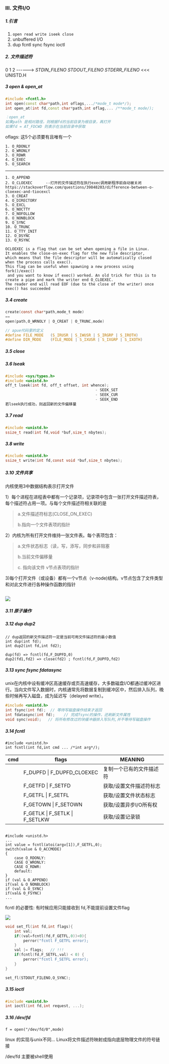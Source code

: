 ### III. 文件I/O

##### 1.引言

1. `open read write iseek close`
2. unbuffered I/O 
3. dup  fcntl  sync  fsync  ioctl

##### 2. 文件描述符

0 1 2 ------> *STDIN_FILENO STDOUT_FILENO STDERR_FILENO*    <<< UNISTD.H

##### 3 open  & open_at

```c++
#include <fcntl.h>
int open(const char*path,int oflags,.../*mode_t mode*/);
int open_at(int fd,const char*path,int oflag,... /**mode_t mode/);

：open_at
如果path 是相对路径，则根据fd的当前目录为根目录，再打开
如果fd = AT_FDCWD 则表示在当前目录中获取
```

oflags: 这5个必须要有且唯有一个

    1. O_RDONLY
    2. O_WRONLY
    3. O_RDWR
    4. O_EXEC
    5. O_SEARCH

---------------------

    1. O_APPEND
    2. O_CLOEXEC      --打开的文件描述符在执行exec调用新程序前自动被关闭 https://stackoverflow.com/questions/39848203/difference-between-o-cloexec-and-tiocexcl
    3. O_CREAT
    4. O_DIRECTORY
    5. O_EXCL
    6. O_NOCTTY
    7. O_NOFOLLOW
    8. O_NONBLOCK
    9. O_SYNC
    10. O_TRUNC
    11. O_TTY_INIT
    12. O_DSYNC
    13. O_RSYNC

```
OCLOEXEC is a flag that can be set when opening a file in Linux. 
It enables the close-on-exec flag for the new file descriptor, 
which means that the file descriptor will be automatically closed 
when the process calls exec(). 
This flag can be useful when spawning a new process using fork()/exec()
 and you want to know if exec() worked. An old trick for this is to 
create a pipe and mark the writer end O_CLOEXEC. 
The reader end will read EOF (due to the close of the writer) once exec() has succeeded
```

##### 3.4 create

```c
create(const char*path,mode_t mode)
==
open(path,O_WRNOLY | O_CREAT | O_TRUNC,mode)

// apue代码里的定义
#define	FILE_MODE	(S_IRUSR | S_IWUSR | S_IRGRP | S_IROTH)
#define	DIR_MODE	(FILE_MODE | S_IXUSR | S_IXGRP | S_IXOTH)

```

##### 3.5 close

##### 3.6 lseak

```c
#include <sys/types.h>
#include <unistd.h>
off_t lseek(int fd, off_t offset, int whence);
                                        - SEEK_SET
                                        - SEEK_CUR
                                        - SEEK_END
若lseek执行成功，则返回新的文件偏移量
```



##### 3.7 read

```c
#include <unistd.h>
ssize_t read(int fd,void *buf,size_t nbytes);
```

##### 3.8 write

```c
#include <unistd.h>
ssize_t write(int fd,const void *buf,size_t nbytes);
```

##### 3.10 文件共享

内核使用3中数据结构表示打开文件

1）每个进程在进程表中都有一个记录项，记录项中包含一张打开文件描述符表，每个描述符占用一项。与每个文件描述符相关联的是

>  a.文件描述符标志(CLOSE_ON_EXEC)
> 
>  b.指向一个文件表项的指针

2）内核为所有打开文件维持一张文件表。每个表项包含：

> a.文件状态标志（读，写，添写，同步和非阻塞
> 
> b.当前文件偏移量
> 
> c. 指向该文件 v节点表项的指针

3)每个打开文件（或设备）都有一个v节点（v-node)结构。v节点包含了文件类型和对此文件进行各种操作函数的指针



<img title="" src="file:///media/shanfl/KINGSTON/Note/apue/images/3-7.png" alt="" data-align="inline">

![](/media/shanfl/KINGSTON/Note/apue/images/3-8.png)

##### 3.11 原子操作

##### 3.12 dup dup2

```
// dup返回的新文件描述符一定是当前可用文件描述符的最小数值
int dup(int fd);  
int dup2(int fd,int fd2);
```

```
dup(fd) => fcntl(fd,F_DUPFD,0)
dup2(fd1,fd2) => close(fd2) ; fcntl(fd,F_DUPFD,fd2)
```

##### 3.13 sync fsync fdatasync

unix在内核中设有缓冲区高速缓存或页高速缓存，大多数磁盘I/O都通过缓冲区进行。当向文件写入数据时，内核通常先将数据复制到缓冲区中，然后排入队列，晚些时候再写入磁盘，成为延迟写（delayed write）。



```c
#include <unistd.h>
int fsync(int fd);  // 等待写磁盘操作结束才返回
int fdatasync(int fd);    // 完成fsync的操作，还刷新文件属性
void sync(void);   // 将所有修改过的块缓冲器排入写队列,并不等待写磁盘操作
```

##### 3.14 fcntl

```
#include <unistd.h>
int fcntl(int fd,int cmd ... /*int arg*/);
```

| cmd | flags                           | MEANING       |
| --- | ------------------------------- | ------------- |
|     | F_DUPFD \| F_DUPFD_CLOEXEC      | 复制一个已有的文件描述符  |
|     | F_GETFD \| F_SETFD              | 获取/设置文件描述符标志  |
|     | F_GETFL \| F_SETFL              | 获取/设置文件状态标志   |
|     | F_GETOWN \| F_SETOWN            | 获取/设置异步I/O所有权 |
|     | F_GETLK \| F_SETLK \|  F_SETLKW | 获取/设置记录锁      |

```

#include <unistd.h>
...
int value = fcntl(atoi(argv[1]),F_GETFL,0);
switch(value & O_ACCMODE)
{
    case O_RDONLY:
    CASE O_WRONLY:
    CASE O_RDWR:
    default:
}
if (val & O_APPEND)
if(val & O_NONBLOCK)
if (val & O_SYNC)
if(val& O_FSYNC)
...
```

fcntl 的必要性: 有时候应用只能接收到 fd,不能提前设置文件flag



![](/media/shanfl/KINGSTON/Note/apue/images/3-10.PNG)

```c
void set_fl(int fd,int flags){
    int val;
    if((val=fcntl(fd,F_GETFL,0))<0){
        perror("fcntl F_GETFL error);
    }
    val |= flags;   // !!!
    if(fcntl(fd,F_SETFL,val) < 0) {
        perror("fcntl F_SETFL error);
    }
}

set_fl(STDOUT_FILENO,O_SYNC);
```







##### 3.15 ioctl

```c++
#include <unistd.h>
int ioctl(int fd,int request, ...);
```

##### 3.16 /dev/fd

`f = open("/dev/fd/0",mode)`

linux 的实现与unix不同... Linux将文件描述符映射成指向底层物理文件的符号链接

/dev/fd 主要被shell使用